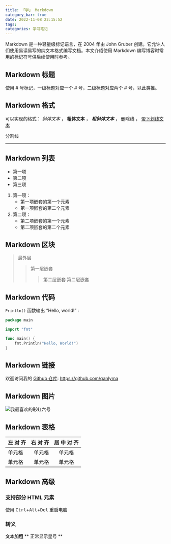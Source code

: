 ```yaml
---
title: 「学」 Markdown
category_bar: true
date: 2022-11-08 22:15:52
tags:
categories: 学习笔记
---
```


Markdown 是一种轻量级标记语言，在 2004 年由 John Gruber 创建。它允许人们使用易读易写的纯文本格式编写文档。本文介绍使用 Markdown 编写博客时常用的标记符号供后续使用时参考。

<!-- more -->

## Markdown 标题

使用 # 号标记，一级标题对应一个 # 号，二级标题对应两个 # 号，以此类推。

## Markdown 格式

可以实现的格式： *斜体文本* ， **粗体文本** ， ***粗斜体文本*** ， ~~删除线~~ ， <u>带下划线文本</u>

分割线
***

## Markdown 列表

* 第一项
* 第二项
* 第三项

1. 第一项：
    - 第一项嵌套的第一个元素
    - 第一项嵌套的第二个元素
2. 第二项：
    - 第二项嵌套的第一个元素
    - 第二项嵌套的第二个元素

## Markdown 区块

> 最外层
> > 第一层嵌套
> > > 第二层嵌套
> > > 第二层嵌套

## Markdown 代码

`Println()` 函数输出 “Hello, world!” :

```Go
package main

import "fmt"

func main() {
    fmt.Println("Hello, World!")
}
```

## Markdown 链接

欢迎访问我的 [Github 仓库](https://github.com/qanlyma): <https://github.com/qanlyma>

## Markdown 图片

![我最喜欢的彩虹六号](love.jpg)

## Markdown 表格

| 左  对  齐 | 右  对  齐 | 居  中  对  齐 |
| :---------| --------: | :--------: |
| 单元格 | 单元格 | 单元格 |
| 单元格 | 单元格 | 单元格 |

## Markdown 高级

### 支持部分 HTML 元素

使用 <kbd>Ctrl</kbd>+<kbd>Alt</kbd>+<kbd>Del</kbd> 重启电脑

### 转义

**文本加粗** 
\*\* 正常显示星号 \*\*
